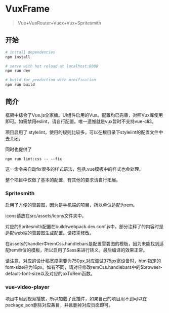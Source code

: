 # VuxFrame

> Vue+VueRouter+Vuex+Vux+Spritesmith

## 开始

``` bash
# install dependencies
npm install

# serve with hot reload at localhost:8080
npm run dev

# build for production with minification
npm run build
```
## 简介
框架中综合了Vue.js全家桶。UI组件启用的Vux。配置均已完善，对照Vux库使用即可。如需禁用eslint，请自行配置。唯一遗憾就是vux暂时不支持vue-cli3。

项目启用了 stylelint，使用的规则比较多，可以在根目录下stylelint的配置文件中去关闭。

同时也提供了

```
npm run lint:css -- --fix
```

这一命令来自动fix很多的样式语法，包括.vue模板中的样式也会处理。

整个项目中仅做了基本的配置，有其他的要求请自行拓展。

### Spritesmith
启用了方便的雪碧图，因为是手机端的项目，所以单位适配为rem。

icons请放在src/assets/icons文件夹中。

对应的Spritesmith配置在build/webpack.dev.conf.js中。部分注释了的内容时是适配web端的雪碧图生成配置。请按需修改。

在assets的handler中remCss.handlebars是配置雪碧图的模板，因为未能找到适配rem单位的模板，所以启用了Sass来进行转义。最后编译的效果正常。

请注意，对应的设计稿宽度需要为750px,对应调试375px宽设备时，html指定的font-size应为16px。如有不同，请对应修改remCss.handlebars中的$browser-default-font-size以及对应的pxToRem函数。

### vue-video-player
项目中用到视频播放，所以加载了此插件，如果自己的项目用不到可以在package.json删除对应条目，并且删掉对应页面即可。
